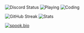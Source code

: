 <p align="center">
  
![Discord Status](https://api.statusbadges.me/badge/status/481295611417853982?style=for-the-badge&fallback=Unknown)
![Playing](https://api.statusbadges.me/badge/playing/481295611417853982?style=for-the-badge&fallback=Nothing)
![Coding](https://api.statusbadges.me/badge/vscode/481295611417853982?style=for-the-badge&fallback=Nothing)

![GitHub Streak](https://streak-stats.demolab.com/?user=lecanact&theme=hacker)
![Stats](https://github-readme-stats.vercel.app/api/top-langs/?username=lecanact&layout=compact&theme=tokyonight)
</p>

[![spook.bio](https://spook.bio/MainLogo.png)](https://prp.bio/)

